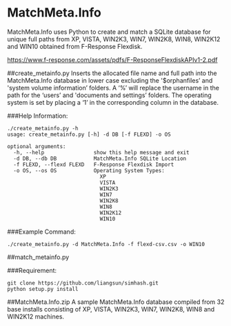 MatchMeta.Info
==============
MatchMeta.Info uses Python to create and match a SQLite database for unique full paths from XP, VISTA, WIN2K3, WIN7, WIN2K8, WIN8, WIN2K12 and WIN10 obtained from F-Response Flexdisk.

https://www.f-response.com/assets/pdfs/F-ResponseFlexdiskAPIv1-2.pdf

##create_metainfo.py
Inserts the allocated file name and full path into the MatchMeta.Info database in lower case excluding the '$orphanfiles’ and 'system volume information’ folders.  A ‘%’ will replace the username in the path for the ‘users’ and 'documents and settings’ folders.  The operating system is set by placing a ‘1’ in the corresponding column in the database.

###Help Information:
```
./create_metainfo.py -h
usage: create_metainfo.py [-h] -d DB [-f FLEXD] -o OS

optional arguments:
  -h, --help                show this help message and exit
  -d DB, --db DB            MatchMeta.Info SQLite Location
  -f FLEXD, --flexd FLEXD   F-Response Flexdisk Import
  -o OS, --os OS            Operating System Types: 
                              XP
                              VISTA
                              WIN2K3
                              WIN7
                              WIN2K8
                              WIN8
                              WIN2K12
                              WIN10
```
###Example Command:
```
./create_metainfo.py -d MatchMeta.Info -f flexd-csv.csv -o WIN10
```
##match_metainfo.py

###Requirement:
```
git clone https://github.com/liangsun/simhash.git
python setup.py install
```

##MatchMeta.Info.zip
A sample MatchMeta.Info database compiled from 32 base installs consisting of XP, VISTA, WIN2K3, WIN7, WIN2K8, WIN8 and WIN2K12 machines.
